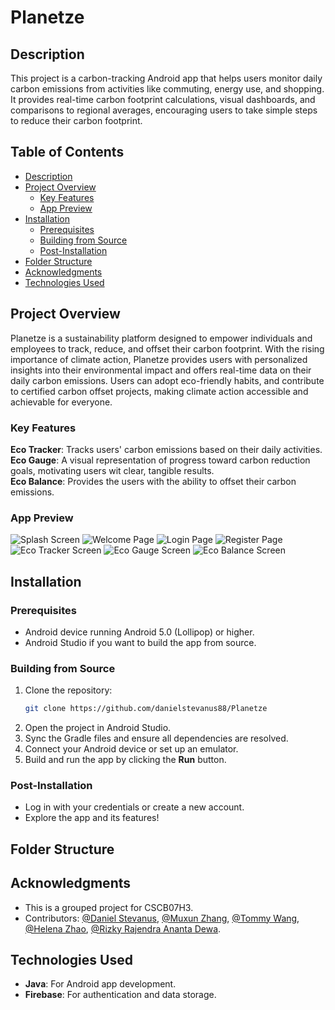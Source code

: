 # Planetze

<!-- Not sure whether to add badges -->

## Description
This project is a carbon-tracking Android app that helps users monitor daily carbon emissions from activities like commuting, energy use, and shopping. 
It provides real-time carbon footprint calculations, visual dashboards, and comparisons to regional averages, encouraging users to take simple steps to reduce their carbon footprint.

## Table of Contents
- [Description](#description)
- [Project Overview](#project-overview)
  - [Key Features](#key-features)
  - [App Preview](#app-preview)
- [Installation](#installation)
  - [Prerequisites](#prerequisites)
  - [Building from Source](#building-from-source)
  - [Post-Installation](#post-installation)
- [Folder Structure](#folder-structure)
- [Acknowledgments](#acknowledgments)
- [Technologies Used](#technologies-used)

## Project Overview

Planetze is a sustainability platform designed to empower individuals and employees to track, reduce, and offset their carbon footprint. 
With the rising importance of climate action, Planetze provides users with personalized insights into their environmental impact and offers real-time data on their daily carbon emissions. 
Users can adopt eco-friendly habits, and contribute to certified carbon offset projects, making climate action accessible and achievable for everyone.

### Key Features

**Eco Tracker**: Tracks users' carbon emissions based on their daily activities.  
**Eco Gauge**: A visual representation of progress toward carbon reduction goals, motivating users wit clear, tangible results.  
**Eco Balance**: Provides the users with the ability to offset their carbon emissions.

### App Preview
![Splash Screen](docs/splash_screen.png)
![Welcome Page](docs/login_option.png)
![Login Page](docs/login.png)
![Register Page](docs/register.png)
![Eco Tracker Screen]()
![Eco Gauge Screen]()
![Eco Balance Screen]()
<!-- TODO -->

## Installation

### Prerequisites
- Android device running Android 5.0 (Lollipop) or higher.
- Android Studio if you want to build the app from source.

### Building from Source
1. Clone the repository:
   ```bash
   git clone https://github.com/danielstevanus88/Planetze
2. Open the project in Android Studio.
3. Sync the Gradle files and ensure all dependencies are resolved.
4. Connect your Android device or set up an emulator.
5. Build and run the app by clicking the **Run** button.

### Post-Installation
- Log in with your credentials or create a new account.
- Explore the app and its features!

## Folder Structure
<!-- TODO -->

<!-- Not sure whether to add license -->

## Acknowledgments
- This is a grouped project for CSCB07H3.
- Contributors: [@Daniel Stevanus](https://github.com/danielstevanus88), [@Muxun Zhang](https://github.com/muxunzzz), [@Tommy Wang](https://github.com/Grimshock1015), [@Helena Zhao](https://github.com/HelenaZhao05), [@Rizky Rajendra Ananta Dewa](https://github.com/RRDewa).

## Technologies Used
- **Java**: For Android app development.
- **Firebase**: For authentication and data storage.

